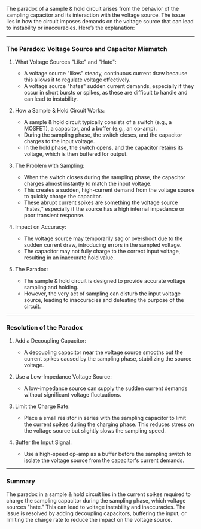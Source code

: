 The paradox of a sample & hold circuit arises from the behavior of the sampling capacitor and its interaction with the voltage source. The issue lies in how the circuit imposes demands on the voltage source that can lead to instability or inaccuracies. Here’s the explanation:

---

### The Paradox: Voltage Source and Capacitor Mismatch

1. What Voltage Sources "Like" and "Hate":
   - A voltage source "likes" steady, continuous current draw because this allows it to regulate voltage effectively.
   - A voltage source "hates" sudden current demands, especially if they occur in short bursts or spikes, as these are difficult to handle and can lead to instability.

2. How a Sample & Hold Circuit Works:
   - A sample & hold circuit typically consists of a switch (e.g., a MOSFET), a capacitor, and a buffer (e.g., an op-amp).
   - During the sampling phase, the switch closes, and the capacitor charges to the input voltage.
   - In the hold phase, the switch opens, and the capacitor retains its voltage, which is then buffered for output.

3. The Problem with Sampling:
   - When the switch closes during the sampling phase, the capacitor charges almost instantly to match the input voltage.
   - This creates a sudden, high-current demand from the voltage source to quickly charge the capacitor.
   - These abrupt current spikes are something the voltage source "hates," especially if the source has a high internal impedance or poor transient response.

4. Impact on Accuracy:
   - The voltage source may temporarily sag or overshoot due to the sudden current draw, introducing errors in the sampled voltage.
   - The capacitor may not fully charge to the correct input voltage, resulting in an inaccurate hold value.

5. The Paradox:
   - The sample & hold circuit is designed to provide accurate voltage sampling and holding.
   - However, the very act of sampling can disturb the input voltage source, leading to inaccuracies and defeating the purpose of the circuit.

---

### Resolution of the Paradox

1. Add a Decoupling Capacitor:
   - A decoupling capacitor near the voltage source smooths out the current spikes caused by the sampling phase, stabilizing the source voltage.

2. Use a Low-Impedance Voltage Source:
   - A low-impedance source can supply the sudden current demands without significant voltage fluctuations.

3. Limit the Charge Rate:
   - Place a small resistor in series with the sampling capacitor to limit the current spikes during the charging phase. This reduces stress on the voltage source but slightly slows the sampling speed.

4. Buffer the Input Signal:
   - Use a high-speed op-amp as a buffer before the sampling switch to isolate the voltage source from the capacitor's current demands.

---

### Summary
The paradox in a sample & hold circuit lies in the current spikes required to charge the sampling capacitor during the sampling phase, which voltage sources "hate." This can lead to voltage instability and inaccuracies. The issue is resolved by adding decoupling capacitors, buffering the input, or limiting the charge rate to reduce the impact on the voltage source.
